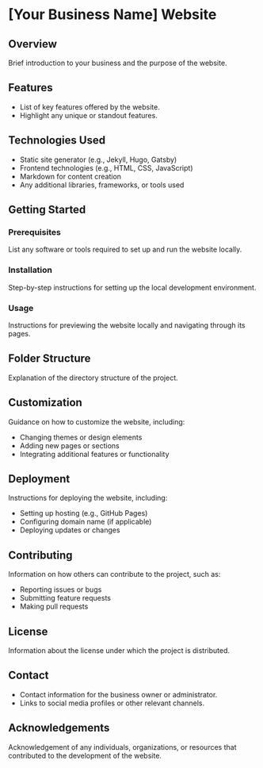 # [Your Business Name] Website

## Overview

Brief introduction to your business and the purpose of the website.

## Features

- List of key features offered by the website.
- Highlight any unique or standout features.

## Technologies Used

- Static site generator (e.g., Jekyll, Hugo, Gatsby)
- Frontend technologies (e.g., HTML, CSS, JavaScript)
- Markdown for content creation
- Any additional libraries, frameworks, or tools used

## Getting Started

### Prerequisites

List any software or tools required to set up and run the website locally.

### Installation

Step-by-step instructions for setting up the local development environment.

### Usage

Instructions for previewing the website locally and navigating through its pages.

## Folder Structure

Explanation of the directory structure of the project.

## Customization

Guidance on how to customize the website, including:
- Changing themes or design elements
- Adding new pages or sections
- Integrating additional features or functionality

## Deployment

Instructions for deploying the website, including:
- Setting up hosting (e.g., GitHub Pages)
- Configuring domain name (if applicable)
- Deploying updates or changes

## Contributing

Information on how others can contribute to the project, such as:
- Reporting issues or bugs
- Submitting feature requests
- Making pull requests

## License

Information about the license under which the project is distributed.

## Contact

- Contact information for the business owner or administrator.
- Links to social media profiles or other relevant channels.

## Acknowledgements

Acknowledgement of any individuals, organizations, or resources that contributed to the development of the website.

